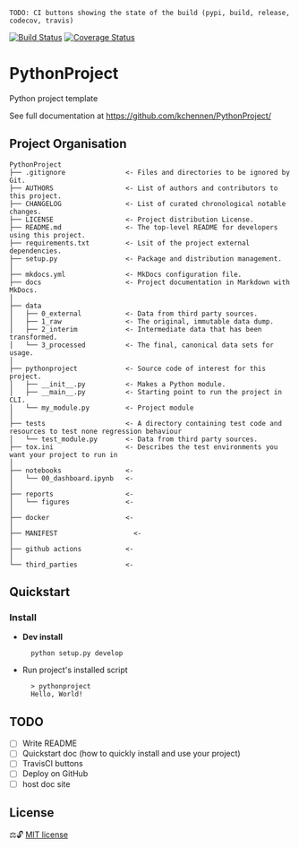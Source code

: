 `TODO: CI buttons showing the state of the build (pypi, build, release, codecov, travis)`

[![Build Status](https://travis-ci.com/kchennen/PythonProject.svg?branch=master)](https://travis-ci.com/kchennen/PythonProject)
[![Coverage Status](https://coveralls.io/repos/github/kchennen/PythonProject/badge.svg?branch=master)](https://coveralls.io/github/kchennen/PythonProject?branch=master)

# PythonProject

Python project template

See full documentation at https://github.com/kchennen/PythonProject/

## Project Organisation

    PythonProject
    ├── .gitignore               <- Files and directories to be ignored by Git.
    ├── AUTHORS                  <- List of authors and contributors to this project.
    ├── CHANGELOG                <- List of curated chronological notable changes.
    ├── LICENSE                  <- Project distribution License.
    ├── README.md                <- The top-level README for developers using this project.
    ├── requirements.txt         <- Lsit of the project external dependencies.
    ├── setup.py                 <- Package and distribution management.
    │
    ├── mkdocs.yml               <- MkDocs configuration file.
    ├── docs                     <- Project documentation in Markdown with MkDocs.
    │
    ├── data
    │   ├── 0_external           <- Data from third party sources.
    │   ├── 1_raw                <- The original, immutable data dump.
    │   ├── 2_interim            <- Intermediate data that has been transformed.
    │   └── 3_processed          <- The final, canonical data sets for usage.
    │
    ├── pythonproject            <- Source code of interest for this project.
    │   ├── __init__.py          <- Makes a Python module.
    │   ├── __main__.py          <- Starting point to run the project in CLI.
    │   └── my_module.py         <- Project module
    │
    ├── tests                    <- A directory containing test code and resources to test none regression behaviour
    │   └── test_module.py       <- Data from third party sources.
    ├── tox.ini                  <- Describes the test environments you want your project to run in
    │
    ├── notebooks                <- 
    │   └── 00_dashboard.ipynb   <- 
    │
    ├── reports                  <- 
    │   └── figures              <- 
    │
    ├── docker                   <- 
    │    
    ├── MANIFEST                   <- 
    │
    ├── github actions           <- 
    │
    └── third_parties            <-

## Quickstart

### Install
- **Dev install**

        python setup.py develop

- Run project's installed script

        > pythonproject
        Hello, World!

## TODO
- [ ] Write README
- [ ] Quickstart doc (how to quickly install and use your project)
- [ ] TravisCI buttons
- [ ] Deploy on GitHub
- [ ] host doc site

## License
⚖️🔓 [MIT license](LICENSE)